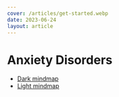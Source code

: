 ```yaml
---
cover: /articles/get-started.webp
date: 2023-06-24
layout: article
---
```


# Anxiety Disorders

- [Dark mindmap](https://melblog.vercel.app/articles/anxiety.html)
- [Light mindmap](https://melblog.vercel.app/articles/anxietyL.html)
